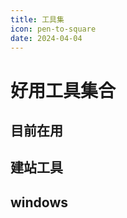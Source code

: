 ```yaml
---
title: 工具集
icon: pen-to-square
date: 2024-04-04
---
```

# 好用工具集合
## 目前在用
<SiteInfo
name="Docker"
desc="Build,package,deploy"
url="https://www.docker.com/products/docker-desktop"
logo="https://driftt.imgix.net/https%3A%2F%2Fdriftt.imgix.net%2Fhttps%253A%252F%252Fs3.us-east-1.amazonaws.com%252Fcustomer-api-avatars-prod%252F5244849%252Fb3353cad7116db6f9be2bc43cfbc048374xfdtnudd3c%3Ffit%3Dmax%26fm%3Dpng%26h%3D200%26w%3D200%26s%3D7ff0c42ec0bafa67064f35811896732f?fit=max&fm=png&h=200&w=200&s=e33d56d911e571a3b45193bc603e41a1"
preview="https://driftt.imgix.net/https%3A%2F%2Fdriftt.imgix.net%2Fhttps%253A%252F%252Fs3.us-east-1.amazonaws.com%252Fcustomer-api-avatars-prod%252F5244849%252Fb3353cad7116db6f9be2bc43cfbc048374xfdtnudd3c%3Ffit%3Dmax%26fm%3Dpng%26h%3D200%26w%3D200%26s%3D7ff0c42ec0bafa67064f35811896732f?fit=max&fm=png&h=200&w=200&s=e33d56d911e571a3b45193bc603e41a1"
/>
<SiteInfo
name="Apifox"
desc="api test"
url="https://apifox.com/apihub"
logo="https://cdn.apifox.com/www/assets/image/index/main-interface.webp"
preview="https://cdn.apifox.com/www/assets/image/index/main-interface.webp"
/>
<SiteInfo
name="VScode"
desc="best text editor"
url="https://code.visualstudio.com/download"
logo="https://code.visualstudio.com/assets/home/home-screenshot-mac-2x.png"
preview="https://code.visualstudio.com/assets/home/home-screenshot-mac-2x.png"
/>
<SiteInfo
name="git"
desc="git"
url="https://git-scm.com/downloads"
logo="https://git-scm.com/images/logo@2x.png"
preview="https://git-scm.com/images/logo@2x.png"
/>


## 建站工具
<SiteInfo
name="vercel"
desc="vercel"
url="https://vercel.com"
logo="https://api-frameworks.vercel.sh/framework-logos/other.svg"
preview="https://api-frameworks.vercel.sh/framework-logos/other.svg"
/>
<SiteInfo
name="LeanCloud"
desc="leancloud"
url="https://console.leancloud.app/account/email"
logo="https://www.leancloud.cn/assets/imgs/qr-wechat-borderless.11ef7253.png"
preview="https://www.leancloud.cn/assets/imgs/qr-wechat-borderless.11ef7253.png"
/>
<SiteInfo
name="waline"
desc="free comment system"
url="https://waline.js.org"
logo="https://waline.js.org/logo.png"
preview="https://waline.js.org/logo.png"
/>

## windows
<SiteInfo
name="Xshell和Xftp"
desc="free shell and xftp tool"
url="https://www.netsarang.com/zh/free-for-home-school/"
logo="https://mister-hope.com/logo.svg"
preview="https://theme-hope.vuejs.press/assets/image/mrhope.jpg"
/>
<SiteInfo
name="Everything"
desc="everthing"
url="https://www.voidtools.com/zh-cn/downloads/"
logo="https://www.voidtools.com/searchicon.png"
preview="https://www.voidtools.com/searchicon.png"
/>
<SiteInfo
name="Bandizip"
desc="Bandizip"
url="https://cn.bandisoft.com/bandizip/dl"
logo="https://cn.bandisoft.com/bandizip/dl/dl_run_2.avif"
preview="https://cn.bandisoft.com/bandizip/dl/dl_run_2.avif"
/>
<SiteInfo
name="Snipaste"
desc="Snipaste"
url="https://www.snipaste.com/"
logo="https://www.snipaste.com/img/logo.svg"
preview="https://www.snipaste.com/img/logo.svg"
/>